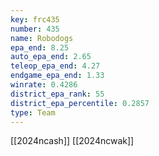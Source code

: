 ```yaml
---
key: frc435
number: 435
name: Robodogs
epa_end: 8.25
auto_epa_end: 2.65
teleop_epa_end: 4.27
endgame_epa_end: 1.33
winrate: 0.4286
district_epa_rank: 55
district_epa_percentile: 0.2857
type: Team
---
```

[[2024ncash]]
[[2024ncwak]]
